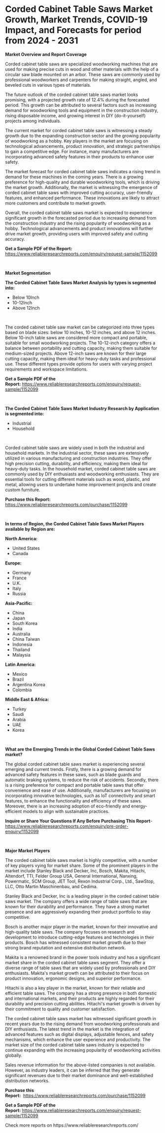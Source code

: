 <p><h1>Corded Cabinet Table Saws Market Growth, Market Trends, COVID-19 Impact, and Forecasts for period from 2024 - 2031</h1></p><p><strong>Market Overview and Report Coverage</strong></p>
<p><p>Corded cabinet table saws are specialized woodworking machines that are used for making precise cuts in wood and other materials with the help of a circular saw blade mounted on an arbor. These saws are commonly used by professional woodworkers and carpenters for making straight, angled, and beveled cuts in various types of materials.</p><p>The future outlook of the corded cabinet table saws market looks promising, with a projected growth rate of 12.4% during the forecasted period. This growth can be attributed to several factors such as increasing demand for woodworking tools and equipment in the construction industry, rising disposable income, and growing interest in DIY (do-it-yourself) projects among individuals.</p><p>The current market for corded cabinet table saws is witnessing a steady growth due to the expanding construction sector and the growing popularity of woodworking as a hobby. Key players in the market are focusing on technological advancements, product innovation, and strategic partnerships to gain a competitive edge. For instance, many manufacturers are incorporating advanced safety features in their products to enhance user safety.</p><p>The market forecast for corded cabinet table saws indicates a rising trend in demand for these machines in the coming years. There is a growing preference for high-quality and durable woodworking tools, which is driving the market growth. Additionally, the market is witnessing the emergence of corded cabinet table saws with improved cutting accuracy, user-friendly features, and enhanced performance. These innovations are likely to attract more customers and contribute to market growth.</p><p>Overall, the corded cabinet table saws market is expected to experience significant growth in the forecasted period due to increasing demand from the construction industry and the rising popularity of woodworking as a hobby. Technological advancements and product innovations will further drive market growth, providing users with improved safety and cutting accuracy.</p></p>
<p><strong>Get a Sample PDF of the Report:</strong> <a href="https://www.reliableresearchreports.com/enquiry/request-sample/1152099">https://www.reliableresearchreports.com/enquiry/request-sample/1152099</a></p>
<p>&nbsp;</p>
<p><strong>Market Segmentation</strong></p>
<p><strong>The Corded Cabinet Table Saws Market Analysis by types is segmented into:</strong></p>
<p><ul><li>Below 10Inch</li><li>10-12Inch</li><li>Above 12Inch</li></ul></p>
<p>&nbsp;</p>
<p><p>The corded cabinet table saw market can be categorized into three types based on blade sizes: below 10 inches, 10-12 inches, and above 12 inches. Below 10-inch table saws are considered more compact and portable, suitable for small woodworking projects. The 10-12-inch category offers a balance between portability and cutting capacity, making them suitable for medium-sized projects. Above 12-inch saws are known for their large cutting capacity, making them ideal for heavy-duty tasks and professional use. These different types provide options for users with varying project requirements and workspace limitations.</p></p>
<p><strong>Get a Sample PDF of the Report:</strong>&nbsp;<a href="https://www.reliableresearchreports.com/enquiry/request-sample/1152099">https://www.reliableresearchreports.com/enquiry/request-sample/1152099</a></p>
<p>&nbsp;</p>
<p><strong>The Corded Cabinet Table Saws Market Industry Research by Application is segmented into:</strong></p>
<p><ul><li>Industrial</li><li>Household</li></ul></p>
<p>&nbsp;</p>
<p><p>Corded cabinet table saws are widely used in both the industrial and household markets. In the industrial sector, these saws are extensively utilized in various manufacturing and construction industries. They offer high precision cutting, durability, and efficiency, making them ideal for heavy-duty tasks. In the household market, corded cabinet table saws are commonly used by DIY enthusiasts and woodworking enthusiasts. They are essential tools for cutting different materials such as wood, plastic, and metal, allowing users to undertake home improvement projects and create custom furniture.</p></p>
<p><strong>Purchase this Report:</strong>&nbsp; <a href="https://www.reliableresearchreports.com/purchase/1152099">https://www.reliableresearchreports.com/purchase/1152099</a></p>
<p>&nbsp;</p>
<p><strong>In terms of Region, the Corded Cabinet Table Saws Market Players available by Region are:</strong></p>
<p>
    <p> <strong> North America: </strong>
        <ul>
            <li>United States</li>
            <li>Canada</li>
        </ul>
        </p> 
    <p> <strong> Europe: </strong>
        <ul>
            <li>Germany</li>
            <li>France</li>
            <li>U.K.</li>
            <li>Italy</li>
            <li>Russia</li>
        </ul>
        </p> 
    <p> <strong> Asia-Pacific: </strong>
        <ul>
            <li>China</li>
            <li>Japan</li>
            <li>South Korea</li>
            <li>India</li>
            <li>Australia</li>
            <li>China Taiwan</li>
            <li>Indonesia</li>
            <li>Thailand</li>
            <li>Malaysia</li>
        </ul>
        </p> 
    <p> <strong> Latin America: </strong>
        <ul>
            <li>Mexico</li>
            <li>Brazil</li>
            <li>Argentina Korea</li>
            <li>Colombia</li>
        </ul>
        </p> 
    <p> <strong> Middle East & Africa: </strong>
        <ul>
            <li>Turkey</li>
            <li>Saudi</li>
            <li>Arabia</li>
            <li>UAE</li>
            <li>Korea</li>
        </ul>
    </p>
    </p>
<p>&nbsp;</p>
<p><strong>What are the Emerging Trends in the Global Corded Cabinet Table Saws market?</strong></p>
<p><p>The global corded cabinet table saws market is experiencing several emerging and current trends. Firstly, there is a growing demand for advanced safety features in these saws, such as blade guards and automatic braking systems, to reduce the risk of accidents. Secondly, there is a rising preference for compact and portable table saws that offer convenience and ease of use. Additionally, manufacturers are focusing on incorporating innovative technologies, such as IoT connectivity and smart features, to enhance the functionality and efficiency of these saws. Moreover, there is an increasing adoption of eco-friendly and energy-efficient models to align with sustainable practices.</p></p>
<p><strong>Inquire or Share Your Questions If Any Before Purchasing This Report</strong>- <a href="https://www.reliableresearchreports.com/enquiry/pre-order-enquiry/1152099">https://www.reliableresearchreports.com/enquiry/pre-order-enquiry/1152099</a></p>
<p>&nbsp;</p>
<p><strong>Major Market Players</strong></p>
<p><p>The corded cabinet table saws market is highly competitive, with a number of key players vying for market share. Some of the prominent players in the market include Stanley Black and Decker, Inc, Bosch, Makita, Hitachi, Altendorf, TTI, Felder Group USA, General International, Nanxing, Powermatic, SCM Group, JET Tool, Rexon Industrial Corp., Ltd., SawStop, LLC, Otto Martin Maschinenbau, and Cedima.</p><p>Stanley Black and Decker, Inc is a leading player in the corded cabinet table saws market. The company offers a wide range of table saws that are known for their durability and performance. They have a strong market presence and are aggressively expanding their product portfolio to stay competitive.</p><p>Bosch is another major player in the market, known for their innovative and high-quality table saws. The company focuses on research and development to introduce cutting-edge features and technologies in their products. Bosch has witnessed consistent market growth due to their strong brand reputation and extensive distribution network.</p><p>Makita is a renowned brand in the power tools industry and has a significant market share in the corded cabinet table saws segment. They offer a diverse range of table saws that are widely used by professionals and DIY enthusiasts. Makita's market growth can be attributed to their focus on product innovation, ergonomic designs, and superior performance.</p><p>Hitachi is also a key player in the market, known for their reliable and efficient table saws. The company has a strong presence in both domestic and international markets, and their products are highly regarded for their durability and precision cutting abilities. Hitachi's market growth is driven by their commitment to quality and customer satisfaction.</p><p>The corded cabinet table saws market has witnessed significant growth in recent years due to the rising demand from woodworking professionals and DIY enthusiasts. The latest trend in the market is the integration of advanced features such as digital displays, adjustable fences, and safety mechanisms, which enhance the user experience and productivity. The market size of the corded cabinet table saws industry is expected to continue expanding with the increasing popularity of woodworking activities globally.</p><p>Sales revenue information for the above-listed companies is not available. However, as industry leaders, it can be inferred that they generate significant revenues due to their market dominance and well-established distribution networks.</p></p>
<p><strong>Purchase this Report:</strong>&nbsp;&nbsp;<a href="https://www.reliableresearchreports.com/purchase/1152099">https://www.reliableresearchreports.com/purchase/1152099</a></p>
<p></p>
<p><strong>Get a Sample PDF of the Report:</strong>&nbsp;<a href="https://www.reliableresearchreports.com/enquiry/request-sample/1152099">https://www.reliableresearchreports.com/enquiry/request-sample/1152099</a></p>
<p>Check more reports on https://www.reliableresearchreports.com/</p>